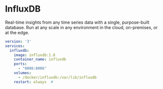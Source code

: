 # InfluxDB

Real-time insights from any time series data with a single, purpose-built database. Run at any scale in any environment in the cloud, on-premises, or at the edge.

```yaml
version: '3'
services:
  influxdb:
    image: influxdb:1.8
    container_name: influxdb
    ports:
      - "8086:8086"  
    volumes:
      - /docker/influxdb:/var/lib/influxdb  
    restart: always  # 
```
